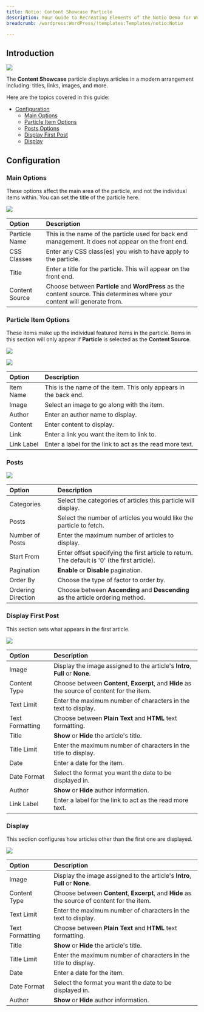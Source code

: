 ```yaml
---
title: Notio: Content Showcase Particle
description: Your Guide to Recreating Elements of the Notio Demo for WordPress
breadcrumb: /wordpress:WordPress/!templates:Templates/notio:Notio

---
```


## Introduction

![](assets/particle_contentshowcase1.jpeg)

The **Content Showcase** particle displays articles in a modern arrangement including: titles, links, images, and more.

Here are the topics covered in this guide:

* [Configuration](#configuration)
    - [Main Options](#main-options)
    - [Particle Item Options](#particle-item-options)
    - [Posts Options](#posts-options)
    - [Display First Post](#display-first-post)
    - [Display](#display)

## Configuration

### Main Options 

These options affect the main area of the particle, and not the individual items within. You can set the title of the particle here.

![](assets/particle_contentshowcase2.jpeg)

| Option         | Description                                                                                                              |
| :-----         | :-----                                                                                                                   |
| Particle Name  | This is the name of the particle used for back end management. It does not appear on the front end.                      |
| CSS Classes    | Enter any CSS class(es) you wish to have apply to the particle.                                                          |
| Title          | Enter a title for the particle. This will appear on the front end.                                                       |
| Content Source | Choose between **Particle** and **WordPress** as the content source. This determines where your content will generate from. |

### Particle Item Options

These items make up the individual featured items in the particle. Items in this section will only appear if **Particle** is selected as the **Content Source**.

![](assets/particle_contentshowcase3.jpeg)

![](assets/particle_contentshowcase4.jpeg)

| Option     | Description                                                      |
| :-----     | :-----                                                           |
| Item Name  | This is the name of the item. This only appears in the back end. |
| Image      | Select an image to go along with the item.                       |
| Author     | Enter an author name to display.                                 |
| Content    | Enter content to display.                                        |
| Link       | Enter a link you want the item to link to.                       |
| Link Label | Enter a label for the link to act as the read more text.         |

### Posts

![](assets/particle_contentshowcase5.jpeg)

| Option             | Description                                                                                  |
| :-----             | :-----                                                                                       |
| Categories         | Select the categories of articles this particle will display.                                |
| Posts              | Select the number of articles you would like the particle to fetch.                          |
| Number of Posts    | Enter the maximum number of articles to display.                                             |
| Start From         | Enter offset specifying the first article to return. The default is '0' (the first article). |
| Pagination         | **Enable** or **Disable** pagination.                                                        |
| Order By           | Choose the type of factor to order by.                                                       |
| Ordering Direction | Choose between **Ascending** and **Descending** as the article ordering method.              |

### Display First Post

This section sets what appears in the first article.

![](assets/particle_contentshowcase6.jpeg)

| Option          | Description                                                                                  |
| :-----          | :-----                                                                                       |
| Image           | Display the image assigned to the article's **Intro**, **Full** or **None**.                 |
| Content Type    | Choose between **Content**, **Excerpt**, and **Hide** as the source of content for the item. |
| Text Limit      | Enter the maximum number of characters in the text to display.                               |
| Text Formatting | Choose between **Plain Text** and **HTML** text formatting.                                  |
| Title           | **Show** or **Hide** the article's title.                                                    |
| Title Limit     | Enter the maximum number of characters in the title to display.                              |
| Date            | Enter a date for the item.                                                                   |
| Date Format     | Select the format you want the date to be displayed in.                                      |
| Author          | **Show** or **Hide** author information.                                                     |
| Link Label      | Enter a label for the link to act as the read more text.                                     |

### Display

This section configures how articles other than the first one are displayed.

![](assets/particle_contentshowcase7.jpeg)

| Option          | Description                                                                                  |
| :-----          | :-----                                                                                       |
| Image           | Display the image assigned to the article's **Intro**, **Full** or **None**.                 |
| Content Type    | Choose between **Content**, **Excerpt**, and **Hide** as the source of content for the item. |
| Text Limit      | Enter the maximum number of characters in the text to display.                               |
| Text Formatting | Choose between **Plain Text** and **HTML** text formatting.                                  |
| Title           | **Show** or **Hide** the article's title.                                                    |
| Title Limit     | Enter the maximum number of characters in the title to display.                              |
| Date            | Enter a date for the item.                                                                   |
| Date Format     | Select the format you want the date to be displayed in.                                      |
| Author          | **Show** or **Hide** author information.                                                     |
